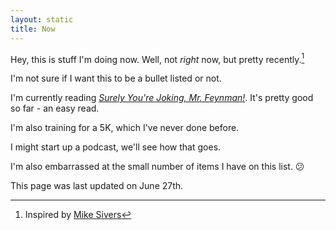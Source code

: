```yaml
---
layout: static
title: Now
---
```


Hey, this is stuff I'm doing now. Well, not _right_ now, but pretty recently.[^1]

I'm not sure if I want this to be a bullet listed or not.

I'm currently reading _[Surely You're Joking, Mr. Feynman!](http://www.amazon.com/Surely-Feynman-Adventures-Curious-Character/dp/0393316041/ref=asap_bc?ie=UTF8)_. It's pretty good so far - an easy read.

I'm also training for a 5K, which I've never done before.

I might start up a podcast, we'll see how that goes.

I'm also embarrassed at the small number of items I have on this list. 😕

This page was last updated on June 27th.

[^1]: Inspired by [Mike Sivers](https://sivers.org/nowff)
